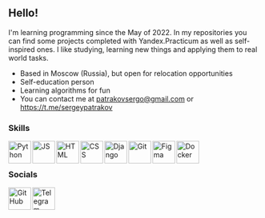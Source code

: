 ## Hello!


I'm learning programming since the May of 2022. In my repositories you can find some projects completed with Yandex.Practicum as well as self-inspired ones. I like studying, learning new things and applying them to real world tasks.


- Based in Moscow (Russia), but open for relocation opportunities
- Self-education person
- Learning algorithms for fun
- You can contact me at patrakovsergo@gmail.com or https://t.me/sergeypatrakov


### Skills

[<img align="left" alt="Python" width="45px" src="https://raw.githubusercontent.com/danielcranney/readme-generator/main/public/icons/skills/python-colored.svg"/>](https://www.python.org)
[<img align="left" alt="JS" width="45px" src="https://upload.wikimedia.org/wikipedia/commons/thumb/6/6a/JavaScript-logo.png/800px-JavaScript-logo.png">](https://www.javascript.com)
[<img align="left" alt="HTML" width="45px" src="https://www.w3.org/html/logo/downloads/HTML5_Badge_512.png"/>](https://html.spec.whatwg.org)
[<img align="left" alt="CSS" width="45px" src="https://cdn1.iconfinder.com/data/icons/social-media-logos-7/64/css-3-512.png"/>](https://www.w3.org/Style/CSS/)
[<img align="left" alt="Django" width="45px" src="https://raw.githubusercontent.com/danielcranney/readme-generator/main/public/icons/skills/django-colored.svg"/>](https://www.djangoproject.com)
[<img align="left" alt="Git" width="45px" src="https://git-scm.com/images/logos/downloads/Git-Icon-1788C.png"/>](https://git-scm.com)
[<img align="left" alt="Figma" width="45px" src="https://upload.wikimedia.org/wikipedia/commons/thumb/3/33/Figma-logo.svg/1667px-Figma-logo.svg.png"/>](https://www.figma.com)
[<img align="left" alt="Docker" width="45px" src="https://www.docker.com/wp-content/uploads/2022/03/vertical-logo-monochromatic.png"/>](https://www.docker.com)

<br />
<br />

### Socials

[<img align="left" alt="GitHub" width="45px" src="https://cdn-icons-png.flaticon.com/512/25/25231.png" />](https://github.com/sergeypatrakov)
[<img align="left" alt="Telegram" width="45px" src="https://upload.wikimedia.org/wikipedia/commons/thumb/8/82/Telegram_logo.svg/2048px-Telegram_logo.svg.png" />](https://t.me/sergeypatrakov)
